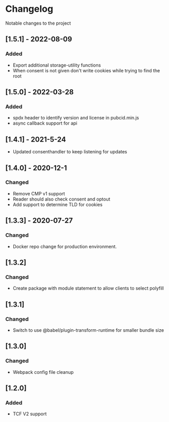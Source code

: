 # Changelog
Notable changes to the project

## [1.5.1] - 2022-08-09
### Added
- Export additional storage-utility functions
- When consent is not given don't write cookies while trying to find the root

## [1.5.0] - 2022-03-28
### Added
- spdx header to identify version and license in pubcid.min.js
- async callback support for api

## [1.4.1] - 2021-5-24
- Updated consenthandler to keep listening for updates
## [1.4.0] - 2020-12-1
### Changed
- Remove CMP v1 support
- Reader should also check consent and optout
- Add support to determine TLD for cookies

## [1.3.3] - 2020-07-27
### Changed
- Docker repo change for production environment.

## [1.3.2]
### Changed
- Create package with module statement to allow clients to select polyfill

## [1.3.1]
### Changed
- Switch to use @babel/plugin-transform-runtime for smaller bundle size

## [1.3.0]
### Changed
- Webpack config file cleanup

## [1.2.0]
### Added
- TCF V2 support
